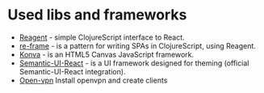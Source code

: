 # Used libs and frameworks

- [Reagent](https://github.com/reagent-project/reagent) - simple ClojureScript interface to React.
- [re-frame](https://github.com/Day8/re-frame) - is a pattern for writing SPAs in ClojureScript, using Reagent.
- [Konva](https://github.com/konvajs/konva) - is an HTML5 Canvas JavaScript framework.
- [Semantic-UI-React](https://github.com/Semantic-Org/Semantic-UI-React) - is a UI framework designed for theming (official Semantic-UI-React integration).
- [Open-vpn](https://github.com/angristan/openvpn-install) Install openvpn and create clients